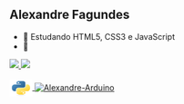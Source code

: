 ## Alexandre Fagundes

- 🌱 Estudando HTML5, CSS3 e JavaScript
- 🤔

<div>
  <a href="https://github.com/Alexandre15">
  <img height="180em" src="https://github-readme-stats.vercel.app/api?username=Alexandre15&show_icons=true&theme=midnight-purple&include_all_commits=true&count_private=true"/>
  <img height="180em" src="https://github-readme-stats.vercel.app/api/top-langs/?username=Alexandre15&layout=compact&langs_count=16&theme=midnight-purple"/>
</div>

<div style="display: inline_block"><br>
  <img align="center" alt="Alexandre-Python" height="30" width="40" src="https://raw.githubusercontent.com/devicons/devicon/master/icons/python/python-original.svg"/>
  <img align="center" alt="Alexandre-Arduino" height="30" width="40" src="https://cdn.jsdelivr.net/gh/devicons/devicon@latest/icons/arduino/arduino-original-wordmark.svg" />
</div>
